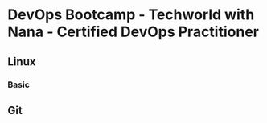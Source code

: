 # DevOps Bootcamp - Techworld with Nana - Certified DevOps Practitioner

## Linux

### Basic

## Git

###
